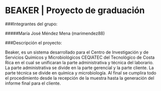 # BEAKER | Proyecto de graduación

###Integrantes del grupo: 

#####María José Méndez Mena (marimendez88) 

###Descripción el proyecto:

Beaker, es un sistema desarrollado para el Centro de Investigación y de Servicios Químicos y Microbiológicos CEQIATEC del Tecnológico de Costa Rica en el cual se unificaran la parte administrativa y técnica del laborario.
La parte administrativa se divide en la parte gerencial y la parte cliente. La parte técnica se divide en química y microbiología.
Al final se cumplira todo el procedimiento desde la recepción de la muestra hasta la generación del informe final para el cliente.

